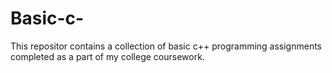 # Basic-c-
This repositor contains a collection of basic c++ programming assignments completed as a part of my college coursework. 
